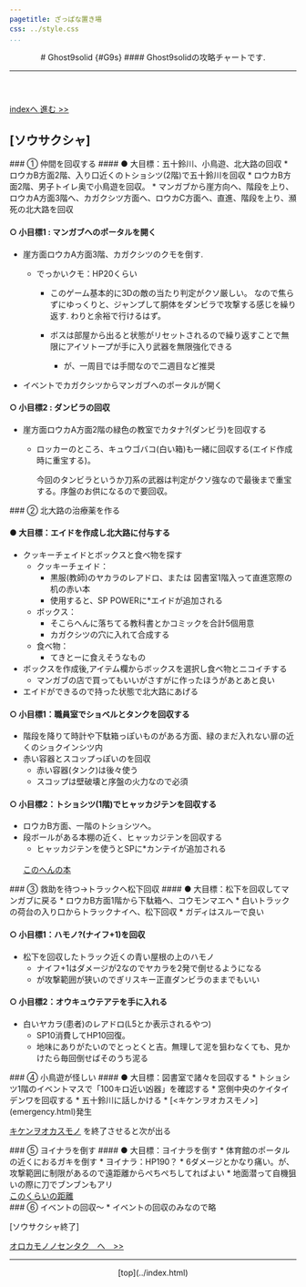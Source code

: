```yaml
---
pagetitle: ざっぱな置き場
css: ../style.css
...
```


<header class = "header">
# Ghost9solid {#G9s}
#### Ghost9solidの攻略チャートです.
<hr>
</header>

<div class = "content">

 [ indexへ ](index.html) [  進む >> ](emergency.html)

## [ソウサクシャ]

<div class ="one" >
### ① 仲間を回収する
#### ● 大目標：五十鈴川、小鳥遊、北大路の回収
* ロウカB方面2階、入り口近くのトショシツ(2階)で五十鈴川を回収
* ロウカB方面2階、男子トイレ奥で小鳥遊を回収。
* マンガブから崖方向へ、階段を上り、ロウカA方面3階へ、カガクシツ方面へ、ロウカC方面へ、直進、階段を上り、瀕死の北大路を回収

#### ○ 小目標1 : マンガブへのポータルを開く
* 崖方面ロウカA方面3階、カガクシツのクモを倒す.
    * でっかいクモ：HP20くらい

        * このゲーム基本的に3Dの敵の当たり判定がクソ厳しい。
        なので焦らずにゆっくりと、ジャンプして胴体をダンビラで攻撃する感じを繰り返す.
        わりと余裕で行けるはず。

        * ボスは部屋から出ると状態がリセットされるので繰り返すことで無限にアイソトープが手に入り武器を無限強化できる
            * が、一周目では手間なので二週目など推奨


* イベントでカガクシツからマンガブへのポータルが開く

#### ○ 小目標2 : ダンビラの回収
* 崖方面ロウカA方面2階の緑色の教室でカタナ?(ダンビラ)を回収する<br>
    * ロッカーのところ、キュウゴバコ(白い箱)も一緒に回収する(エイド作成時に重宝する)。

        今回のタンビラというか刀系の武器は判定がクソ強なので最後まで重宝する。序盤のお供になるので要回収。
</div> <!-- one -->

<div class ="sec">
### ② 北大路の治療薬を作る

#### ● 大目標：エイドを作成し北大路に付与する
* クッキーチェイドとボックスと食べ物を探す
    * クッキーチェイド：
        * 黒服(教師)のヤカラのレアドロ、または 図書室1階入って直進窓際の机の赤い本
        * 使用すると、SP POWERに*エイドが追加される
    * ボックス：
        * そこらへんに落ちてる教科書とかコミックを合計5個用意
        * カガクシツの穴に入れて合成する
    * 食べ物：
        * てきとーに食えそうなもの
* ボックスを作成後,アイテム欄からボックスを選択し食べ物とニコイチする
    * マンガブの店で買ってもいいがさすがに作ったほうがあとあと良い
* エイドができるので持った状態で北大路にあげる

#### ○ 小目標1：職員室でショベルとタンクを回収する
* 階段を降りて時計や下駄箱っぽいものがある方面、緑のまだ入れない扉の近くのショクインシツ内
* 赤い容器とスコップっぽいのを回収
    * 赤い容器(タンク)は後々使う
    * スコップは壁破壊と序盤の火力なので必須

#### ○ 小目標2：トショシツ(1階)でヒャッカジテンを回収する
* ロウカB方面、一階のトショシツへ。
* 段ボールがある本棚の近く、ヒャッカジテンを回収する
    * ヒャッカジテンを使うとSPに*カンテイが追加される
    <br>
    <a href="#" id="view1" onClick="t_view(1);return false;">このへんの本</a>
    <a href="#" id="hidden1" onClick="t_hidden(1);return false;" style="display:none;">隠す</a>
    <div id="img1" style="display:none;">
        <img src = "img/lib.PNG" >
    </div>
</div><!-- sec -->


<div class="third">
### ③ 救助を待つ→トラックへ松下回収
#### ● 大目標：松下を回収してマンガブに戻る
* ロウカB方面1階から下駄箱へ、コウモンマエへ
* 白いトラックの荷台の入り口からトラックナイへ、松下回収
    * ガディはスルーで良い


#### ○ 小目標1：ハモノ?(ナイフ+1)を回収
* 松下を回収したトラック近くの青い屋根の上のハモノ
    * ナイフ+1はダメージが2なのでヤカラを2発で倒せるようになる
    * が攻撃範囲が狭いのでぎリスキー正直ダンビラのままでもいい

#### ○ 小目標2：オウキュウテアテを手に入れる
* 白いヤカラ(患者)のレアドロ(L5とか表示されるやつ)
    * SP10消費してHP10回復。
    * 地味にありがたいのでとっとくと吉。無理して泥を狙わなくても、見かけたら毎回倒せばそのうち泥る
</div><!-- thri -->


<div class="four">
### ④ 小鳥遊が怪しい
#### ● 大目標：図書室で諸々を回収する
* トショシツ1階のイベントマスで「100キロ近い凶器」を確認する
* 窓側中央のケイタイデンワを回収する
* 五十鈴川に話しかける
* [<キケンヲオカスモノ>](emergency.html)発生
</div><!-- for -->

<div class="five">

[キケンヲオカスモノ](emergency.html) を終了させると次が出る

</div><!-- five -->

<div class="six">
### ⑤ ヨイナラを倒す
#### ● 大目標：ヨイナラを倒す
* 体育館のポータルの近くにおるガキを倒す
    * ヨイナラ：HP190？
        * 6ダメージとかなり痛い。が、攻撃範囲に制限があるので遠距離からぺちぺちしてればよい
        * 地面潜って自機狙いの際に刀でブンブンもアリ
        <br>
        <a href="#" id="view3" onClick="t_view(3);return false;">このくらいの距離</a>
        <a href="#" id="hidden3" onClick="t_hidden(3);return false;" style="display:none;">隠す</a>
        <div id="img3" style="display:none;">
            <img src = "img/yoinara.PNG" >
            <p>
            このくらいなら当たらない。
            </p>
        </div>

</div><!-- six -->

<div class="sev">
### ⑥ イベントの回収～
* イベントの回収のみなので略
</div><!-- sev -->

[ソウサクシャ終了]

[ オロカモノノセンタク　へ　>> ](fool.html)

</div><!-- cont -->

<script language="JavaScript" type="text/javascript">
    <!--
    function t_view(num) {
        document.getElementById("img" + num).style.display = "";
        document.getElementById("view" + num).style.display = "none";
        document.getElementById("hidden" + num).style.display = "";
    }
    function t_hidden(num) {
      document.getElementById("img" + num).style.display = "none";
      document.getElementById("view" + num).style.display = "";
      document.getElementById("hidden" + num).style.display = "none";
    }
    -->
</script>


<footer class ="footer">
<hr>
<p align = "center"> [top](../index.html) </p>
</footer>
